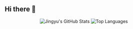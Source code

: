 ## Hi there 👋

<p align="center">
  <img src="https://github-readme-stats.vercel.app/api?username=jingyu-ruan&show_icons=true&bg_color=00000000" alt="Jingyu's GitHub Stats" />
  <img src="https://github-readme-stats.vercel.app/api/top-langs/?username=jingyu-ruan&layout=compact&bg_color=00000000" alt="Top Languages" />
</p>
